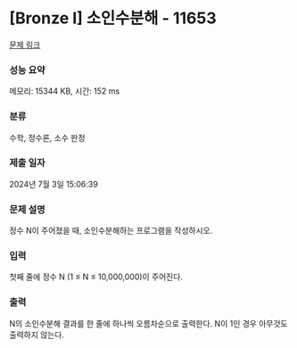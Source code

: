 # [Bronze I] 소인수분해 - 11653 

[문제 링크](https://www.acmicpc.net/problem/11653) 

### 성능 요약

메모리: 15344 KB, 시간: 152 ms

### 분류

수학, 정수론, 소수 판정

### 제출 일자

2024년 7월 3일 15:06:39

### 문제 설명

<p>정수 N이 주어졌을 때, 소인수분해하는 프로그램을 작성하시오.</p>

### 입력 

 <p>첫째 줄에 정수 N (1 ≤ N ≤ 10,000,000)이 주어진다.</p>

### 출력 

 <p>N의 소인수분해 결과를 한 줄에 하나씩 오름차순으로 출력한다. N이 1인 경우 아무것도 출력하지 않는다.</p>

